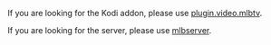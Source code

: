 If you are looking for the Kodi addon, please use [plugin.video.mlbtv](https://github.com/eracknaphobia/plugin.video.mlbtv).

If you are looking for the server, please use [mlbserver](https://github.com/tonywagner/mlbserver).
